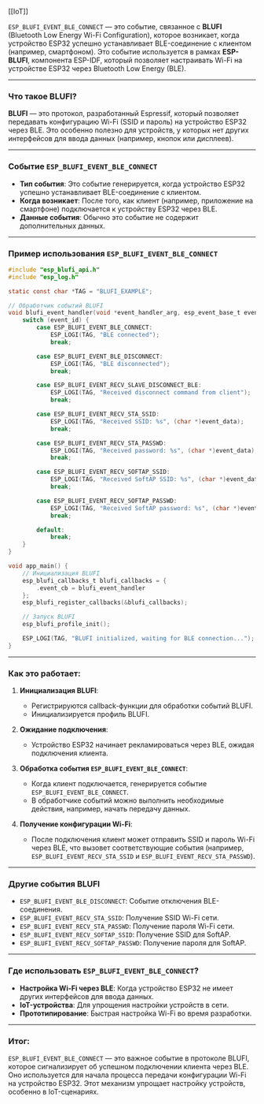 [[IoT]]

`ESP_BLUFI_EVENT_BLE_CONNECT` — это событие, связанное с **BLUFI** (Bluetooth Low Energy Wi-Fi Configuration), которое возникает, когда устройство ESP32 успешно устанавливает BLE-соединение с клиентом (например, смартфоном). Это событие используется в рамках **ESP-BLUFI**, компонента ESP-IDF, который позволяет настраивать Wi-Fi на устройстве ESP32 через Bluetooth Low Energy (BLE).

---

### Что такое BLUFI?
**BLUFI** — это протокол, разработанный Espressif, который позволяет передавать конфигурацию Wi-Fi (SSID и пароль) на устройство ESP32 через BLE. Это особенно полезно для устройств, у которых нет других интерфейсов для ввода данных (например, кнопок или дисплеев).

---

### Событие `ESP_BLUFI_EVENT_BLE_CONNECT`
- **Тип события**: Это событие генерируется, когда устройство ESP32 успешно устанавливает BLE-соединение с клиентом.
- **Когда возникает**: После того, как клиент (например, приложение на смартфоне) подключается к устройству ESP32 через BLE.
- **Данные события**: Обычно это событие не содержит дополнительных данных.

---

### Пример использования `ESP_BLUFI_EVENT_BLE_CONNECT`

```c
#include "esp_blufi_api.h"
#include "esp_log.h"

static const char *TAG = "BLUFI_EXAMPLE";

// Обработчик событий BLUFI
void blufi_event_handler(void *event_handler_arg, esp_event_base_t event_base, int32_t event_id, void *event_data) {
    switch (event_id) {
        case ESP_BLUFI_EVENT_BLE_CONNECT:
            ESP_LOGI(TAG, "BLE connected");
            break;

        case ESP_BLUFI_EVENT_BLE_DISCONNECT:
            ESP_LOGI(TAG, "BLE disconnected");
            break;

        case ESP_BLUFI_EVENT_RECV_SLAVE_DISCONNECT_BLE:
            ESP_LOGI(TAG, "Received disconnect command from client");
            break;

        case ESP_BLUFI_EVENT_RECV_STA_SSID:
            ESP_LOGI(TAG, "Received SSID: %s", (char *)event_data);
            break;

        case ESP_BLUFI_EVENT_RECV_STA_PASSWD:
            ESP_LOGI(TAG, "Received password: %s", (char *)event_data);
            break;

        case ESP_BLUFI_EVENT_RECV_SOFTAP_SSID:
            ESP_LOGI(TAG, "Received SoftAP SSID: %s", (char *)event_data);
            break;

        case ESP_BLUFI_EVENT_RECV_SOFTAP_PASSWD:
            ESP_LOGI(TAG, "Received SoftAP password: %s", (char *)event_data);
            break;

        default:
            break;
    }
}

void app_main() {
    // Инициализация BLUFI
    esp_blufi_callbacks_t blufi_callbacks = {
        .event_cb = blufi_event_handler
    };
    esp_blufi_register_callbacks(&blufi_callbacks);

    // Запуск BLUFI
    esp_blufi_profile_init();

    ESP_LOGI(TAG, "BLUFI initialized, waiting for BLE connection...");
}
```

---

### Как это работает:
1. **Инициализация BLUFI**:
   - Регистрируются callback-функции для обработки событий BLUFI.
   - Инициализируется профиль BLUFI.

2. **Ожидание подключения**:
   - Устройство ESP32 начинает рекламироваться через BLE, ожидая подключения клиента.

3. **Обработка события `ESP_BLUFI_EVENT_BLE_CONNECT`**:
   - Когда клиент подключается, генерируется событие `ESP_BLUFI_EVENT_BLE_CONNECT`.
   - В обработчике событий можно выполнить необходимые действия, например, начать передачу данных.

4. **Получение конфигурации Wi-Fi**:
   - После подключения клиент может отправить SSID и пароль Wi-Fi через BLE, что вызовет соответствующие события (например, `ESP_BLUFI_EVENT_RECV_STA_SSID` и `ESP_BLUFI_EVENT_RECV_STA_PASSWD`).

---

### Другие события BLUFI
- `ESP_BLUFI_EVENT_BLE_DISCONNECT`: Событие отключения BLE-соединения.
- `ESP_BLUFI_EVENT_RECV_STA_SSID`: Получение SSID Wi-Fi сети.
- `ESP_BLUFI_EVENT_RECV_STA_PASSWD`: Получение пароля Wi-Fi сети.
- `ESP_BLUFI_EVENT_RECV_SOFTAP_SSID`: Получение SSID для SoftAP.
- `ESP_BLUFI_EVENT_RECV_SOFTAP_PASSWD`: Получение пароля для SoftAP.

---

### Где использовать `ESP_BLUFI_EVENT_BLE_CONNECT`?
- **Настройка Wi-Fi через BLE**: Когда устройство ESP32 не имеет других интерфейсов для ввода данных.
- **IoT-устройства**: Для упрощения настройки устройств в сети.
- **Прототипирование**: Быстрая настройка Wi-Fi во время разработки.

---

### Итог:
`ESP_BLUFI_EVENT_BLE_CONNECT` — это важное событие в протоколе BLUFI, которое сигнализирует об успешном подключении клиента через BLE. Оно используется для начала процесса передачи конфигурации Wi-Fi на устройство ESP32. Этот механизм упрощает настройку устройств, особенно в IoT-сценариях.